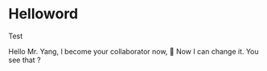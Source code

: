 # Helloword
Test

Hello Mr. Yang, I become your collaborator now, 🤣 
Now I can change it. You see that ?
